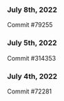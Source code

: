 ### July 8th, 2022

Commit #79255

### July 5th, 2022

Commit #314353


### July 4th, 2022

Commit #72281
